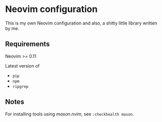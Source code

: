 # Neovim configuration

This is my own Neovim configuration and also, a shitty little library written by me.

## Requirements

Neovim >= 0.11

Latest version of

- `pip`
- `npm`
- `ripgrep`

## Notes

For installing tools using *mason.nvim*, see `:checkhealth mason`.
